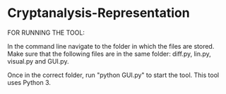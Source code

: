 # Cryptanalysis-Representation

FOR RUNNING THE TOOL:

In the command line navigate to the folder in which the files are stored. Make sure that the following files are
in the same folder: diff.py, lin.py, visual.py and GUI.py.

Once in the correct folder, run "python GUI.py" to start the tool. This tool uses Python 3.
